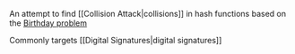 An attempt to find [[Collision Attack|collisions]] in hash functions based on the [Birthday problem](https://en.wikipedia.org/wiki/Birthday_problem)



Commonly targets [[Digital Signatures|digital signatures]]